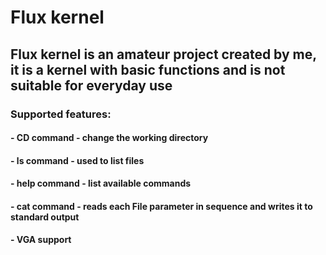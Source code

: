# Flux kernel
## Flux kernel is an amateur project created by me, it is a kernel with basic functions and is not suitable for everyday use
### Supported features:
#### - CD command - change the working directory
#### - ls command - used to list files
#### - help command - list available commands
#### - cat command - reads each File parameter in sequence and writes it to standard output
#### - VGA support

